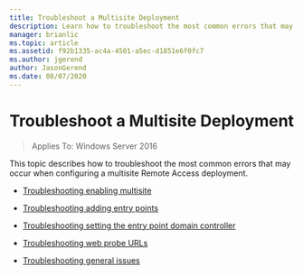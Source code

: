 ```yaml
---
title: Troubleshoot a Multisite Deployment
description: Learn how to troubleshoot the most common errors that may occur when configuring a multisite Remote Access deployment.
manager: brianlic
ms.topic: article
ms.assetid: f92b1335-ac4a-4501-a5ec-d1851e6f0fc7
ms.author: jgerend
author: JasonGerend
ms.date: 08/07/2020
---
```

# Troubleshoot a Multisite Deployment

>Applies To: Windows Server 2016

This topic describes how to troubleshoot the most common errors that may occur when configuring a multisite Remote Access deployment.

-   [Troubleshooting enabling multisite](Troubleshooting-Enabling-Multisite.md)

-   [Troubleshooting adding entry points](Troubleshooting-Adding-Entry-Points.md)

-   [Troubleshooting setting the entry point domain controller](Troubleshooting-Setting-the-Entry-Point-Domain-Controller.md)

-   [Troubleshooting web probe URLs](./troubleshooting-setting-the-entry-point-domain-controller.md)

-   [Troubleshooting general issues](Troubleshooting-General-Issues.md)